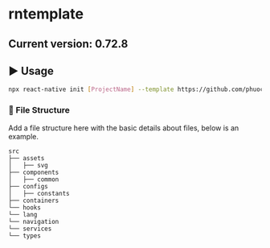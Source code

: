# rntemplate

## Current version: 0.72.8

## :arrow_forward: Usage

```sh
npx react-native init [ProjectName] --template https://github.com/phuocantd/rntemplate.git
```

###  :file_folder: File Structure
Add a file structure here with the basic details about files, below is an example.

```
src
├── assets
│   ├── svg
├── components
│   ├── common
├── configs
│   ├── constants
├── containers
└── hooks
└── lang
└── navigation
└── services
└── types
```